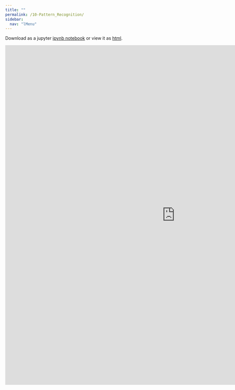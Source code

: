 ```yaml
---
title: ""
permalink: /10-Pattern_Recognition/
sidebar:
  nav: "lMenu"
---
```


Download as a jupyter [ipynb notebook](https://datascience-intro.github.io/1MS041-2025/notebooks/10-Pattern_Recognition.ipynb) or view it as [html](https://datascience-intro.github.io/1MS041-2025/notebooks/10-Pattern_Recognition.html).

<iframe src="https://datascience-intro.github.io/1MS041-2025/notebooks/10-Pattern_Recognition.html" width="1080" height="1080" frameborder="0"></iframe>

    
